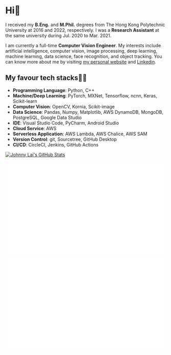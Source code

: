 # Hi👋

I received my **B.Eng.** and **M.Phil.** degrees from The Hong Kong Polytechnic University at 2016 and 2022, respectively. I was a **Research Assistant** at the same university during Jul. 2020 to Mar. 2021. 

I am currently a full-time **Computer Vision Engineer**. My interests include artificial intelligence, computer vision, image processing, deep learning, machine learning, data science, face recognition, and object tracking. You can know more about me by visiting [my personal website](https://johnnysclai.com/) and [Linkedin](https://www.linkedin.com/in/johnnysclai/).

## My favour tech stacks🧑‍💻
- **Programming Language**: Python, C++
- **Machine/Deep Learning**: PyTorch, MXNet, Tensorflow, ncnn, Keras, Scikit-learn
- **Computer Vision**: OpenCV, Kornia, Scikit-image
- **Data Science**: Pandas, Numpy, Matplotlib, AWS DynamoDB, MongoDB, PostgreSQL, Google Data Studio
- **IDE**: Visual Studio Code, PyCharm, Android Studio
- **Cloud Service**: AWS
- **Serverless Application**: AWS Lambda, AWS Chalice, AWS SAM
- **Version Control**: git, Sourcetree, GitHub Desktop
- **CI/CD**: CircleCI, Jenkins, GitHub Actions

[![Johnny Lai's GitHub Stats](https://github-readme-stats.vercel.app/api/?username=johnnysclai&count_private=true&theme=default&showicons=true)](https://github.com/johnnysclai)

[![](https://github.com/johnnysclai/github-stats/blob/master/generated/overview.svg)](https://github.com/johnnysclai)
[![](https://github.com/johnnysclai/github-stats/blob/master/generated/languages.svg)](https://github.com/johnnysclai)
